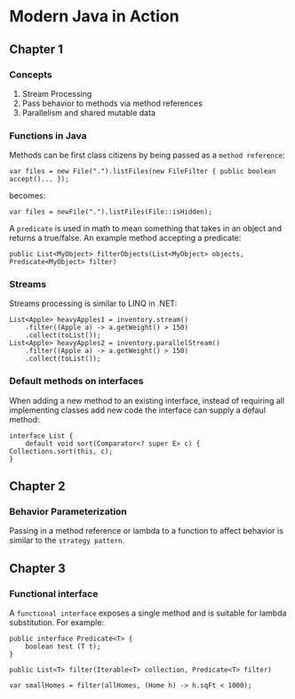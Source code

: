 # Modern Java in Action

## Chapter 1

### Concepts

1. Stream Processing
2. Pass behavior to methods via method references
3. Parallelism and shared mutable data

### Functions in Java

Methods can be first class citizens by being passed as a `method reference`:

    var files = new File(".").listFiles(new FileFilter { public boolean accept()... });

becomes:

    var files = newFile(".").listFiles(File::isHidden);

A `predicate` is used in math to mean something that takes in an object and returns a true/false.  An example method accepting a predicate:

    public List<MyObject> filterObjects(List<MyObject> objects, Predicate<MyObject> filter)

### Streams

Streams processing is similar to LINQ in .NET:

    List<Apple> heavyApples1 = inventory.stream()
        .filter((Apple a) -> a.getWeight() > 150)
        .collect(toList());
    List<Apple> heavyApples2 = inventory.parallelStream()
        .filter((Apple a) -> a.getWeight() > 150)
        .collect(toList());

### Default methods on interfaces

When adding a new method to an existing interface, instead of requiring all implementing classes add new code the interface can supply a defaul method:

    interface List {
        default void sort(Comparator<? super E> c) { Collections.sort(this, c);
    }

## Chapter 2

### Behavior Parameterization

Passing in a method reference or lambda to a function to affect behavior is similar to the `strategy pattern`.

## Chapter 3

### Functional interface

A `functional interface` exposes a single method and is suitable for lambda substitution.  For example:

    public interface Predicate<T> {
        boolean test (T t);
    }

    public List<T> filter(Iterable<T> collection, Predicate<T> filter)

    var smallHomes = filter(allHomes, (Home h) -> h.sqFt < 1000);
